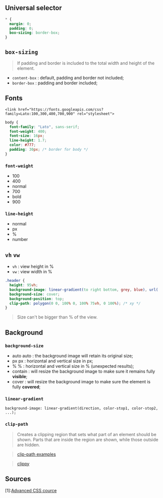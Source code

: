 ## Universal selector
```css
* {
  margin: 0;
  padding: 0;
  box-sizing: border-box;
}
```

## `box-sizing`
> If padding and border is included to the total width and height of the element.

- `content-box`	: default, padding and border not included;
- `border-box`	: padding and border included;

## Fonts
`<link href="https://fonts.googleapis.com/css?family=Lato:100,300,400,700,900" rel="stylesheet">`

```css
body {
  font-family: "Lato", sans-serif;
  font-weight: 400;
  font-size: 16px;
  line-height: 1.7;
  color: #777;
  padding: 30px; /* border for body */
}
```

### `font-weight`
- 100
- 400
- normal
- 700
- bold
- 900

### `line-height`
- normal 
- px
- %
- number

## `vh` `vw`
- `vh`	: view height in %
- `vw`  : view width in %

```css
.header {
  height: 95vh;
  background-image: linear-gradient(to right bottom, grey, blue), url(../img/foo.png);
  background-size: cover;
  background-position: top;
  clip-path: polygon(0 0, 100% 0, 100% 75vh, 0 100%); /* xy */
}
```

> Size can't be bigger than % of the view.

## Background

### `background-size`
- auto auto	: the background image will retain its original size;
- px px		: horizontal and vertical size in px;
- % %		: horizontal and vertical size in % (unexpected results);
- contain	: will resize the background image to make sure it remains fully **visible**;
- cover		: will resize the background image to make sure the element is fully **covered**;

### `linear-gradient`
`background-image: linear-gradient(direction, color-stop1, color-stop2, ...);`

### `clip-path`
> Creates a clipping region that sets what part of an element should be shown. Parts that are inside the region are shown, while those outside are hidden.

> [clip-path examples](https://developer.mozilla.org/en-US/docs/Web/CSS/clip-path)

> [clippy](https://bennettfeely.com/clippy/)


## Sources
[1]:[Advanced CSS cource](https://github.com/jonasschmedtmann/advanced-css-course)

